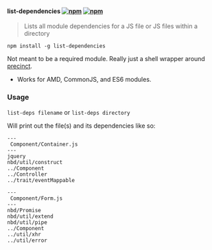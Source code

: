 #### list-dependencies [![npm](http://img.shields.io/npm/v/list-dependencies.svg)](https://npmjs.org/package/list-dependencies) [![npm](http://img.shields.io/npm/dm/list-dependencies.svg)](https://npmjs.org/package/list-dependencies)

> Lists all module dependencies for a JS file or JS files within a directory

`npm install -g list-dependencies`

Not meant to be a required module. Really just a shell wrapper around [precinct](https://github.com/mrjoelkemp/node-precinct).

* Works for AMD, CommonJS, and ES6 modules.

### Usage

`list-deps filename` or `list-deps directory`

Will print out the file(s) and its dependencies like so:

```
---
 Component/Container.js
---
jquery
nbd/util/construct
../Component
../Controller
../trait/eventMappable

---
 Component/Form.js
---
nbd/Promise
nbd/util/extend
nbd/util/pipe
../Component
../util/xhr
../util/error
```

